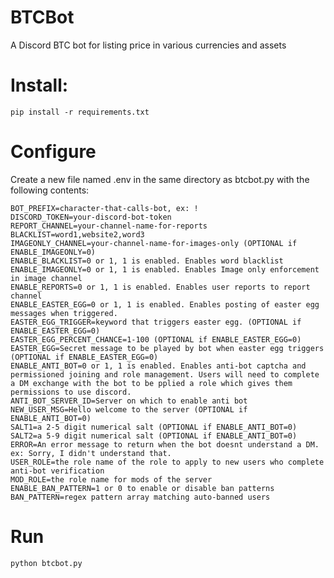 # BTCBot
A Discord BTC bot for listing price in various currencies and assets

# Install:

```pip install -r requirements.txt```

# Configure

Create a new file named .env in the same directory as btcbot.py with the following contents:
```
BOT_PREFIX=character-that-calls-bot, ex: !
DISCORD_TOKEN=your-discord-bot-token
REPORT_CHANNEL=your-channel-name-for-reports
BLACKLIST=word1,website2,word3
IMAGEONLY_CHANNEL=your-channel-name-for-images-only (OPTIONAL if ENABLE_IMAGEONLY=0)
ENABLE_BLACKLIST=0 or 1, 1 is enabled. Enables word blacklist
ENABLE_IMAGEONLY=0 or 1, 1 is enabled. Enables Image only enforcement in image channel
ENABLE_REPORTS=0 or 1, 1 is enabled. Enables user reports to report channel
ENABLE_EASTER_EGG=0 or 1, 1 is enabled. Enables posting of easter egg messages when triggered.
EASTER_EGG_TRIGGER=keyword that triggers easter egg. (OPTIONAL if ENABLE_EASTER_EGG=0)
EASTER_EGG_PERCENT_CHANCE=1-100 (OPTIONAL if ENABLE_EASTER_EGG=0)
EASTER_EGG=Secret message to be played by bot when easter egg triggers (OPTIONAL if ENABLE_EASTER_EGG=0)
ENABLE_ANTI_BOT=0 or 1, 1 is enabled. Enables anti-bot captcha and permissioned joining and role management. Users will need to complete a DM exchange with the bot to be pplied a role which gives them permissions to use discord.
ANTI_BOT_SERVER_ID=Server on which to enable anti bot
NEW_USER_MSG=Hello welcome to the server (OPTIONAL if ENABLE_ANTI_BOT=0)
SALT1=a 2-5 digit numerical salt (OPTIONAL if ENABLE_ANTI_BOT=0)
SALT2=a 5-9 digit numerical salt (OPTIONAL if ENABLE_ANTI_BOT=0)
ERROR=An error message to return when the bot doesnt understand a DM. ex: Sorry, I didn't understand that.
USER_ROLE=the role name of the role to apply to new users who complete anti-bot verification
MOD_ROLE=the role name for mods of the server
ENABLE_BAN_PATTERN=1 or 0 to enable or disable ban patterns
BAN_PATTERN=regex pattern array matching auto-banned users
```

# Run
```python btcbot.py```